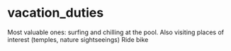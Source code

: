 # vacation_duties
Most valuable ones: surfing and chilling at the pool.
Also visiting places of interest (temples, nature sightseeings)
Ride bike
